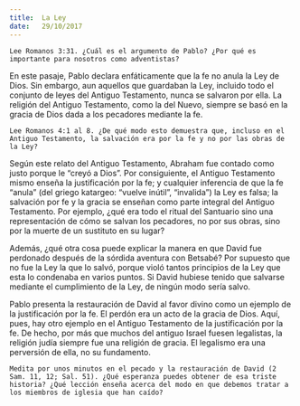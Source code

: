 ```yaml
---
title:  La Ley
date:   29/10/2017
---
```


`Lee Romanos 3:31. ¿Cuál es el argumento de Pablo? ¿Por qué es importante para nosotros como adventistas?`

En este pasaje, Pablo declara enfáticamente que la fe no anula la Ley de Dios. Sin embargo, aun aquellos que guardaban la Ley, incluido todo el conjunto de leyes del Antiguo Testamento, nunca se salvaron por ella. La religión del Antiguo Testamento, como la del Nuevo, siempre se basó en la gracia de Dios dada a los pecadores mediante la fe.

`Lee Romanos 4:1 al 8. ¿De qué modo esto demuestra que, incluso en el Antiguo Testamento, la salvación era por la fe y no por las obras de la Ley?`

Según este relato del Antiguo Testamento, Abraham fue contado como justo porque le “creyó a Dios”. Por consiguiente, el Antiguo Testamento mismo enseña la justificación por la fe; y cualquier inferencia de que la fe “anula” (del griego katargeo: “vuelve inútil”, “invalida”) la Ley es falsa; la salvación por fe y la gracia se enseñan como parte integral del Antiguo Testamento. Por ejemplo, ¿qué era todo el ritual del Santuario sino una representación de cómo se salvan los pecadores, no por sus obras, sino por la muerte de un sustituto en su lugar?

Además, ¿qué otra cosa puede explicar la manera en que David fue perdonado después de la sórdida aventura con Betsabé? Por supuesto que no fue la Ley la que lo salvó, porque violó tantos principios de la Ley que esta lo condenaba en varios puntos. Si David hubiese tenido que salvarse mediante el cumplimiento de la Ley, de ningún modo sería salvo.

Pablo presenta la restauración de David al favor divino como un ejemplo de la justificación por la fe. El perdón era un acto de la gracia de Dios. Aquí, pues, hay otro ejemplo en el Antiguo Testamento de la justificación por la fe. De hecho, por más que muchos del antiguo Israel fuesen legalistas, la religión judía siempre fue una religión de gracia. El legalismo era una perversión de ella, no su fundamento.

`Medita por unos minutos en el pecado y la restauración de David (2 Sam. 11, 12; Sal. 51). ¿Qué esperanza puedes obtener de esa triste historia? ¿Qué lección enseña acerca del modo en que debemos tratar a los miembros de iglesia que han caído?`